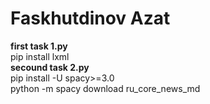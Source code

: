 # Faskhutdinov Azat
**first task 1.py**    
pip install lxml  
**secound task 2.py**    
pip install -U spacy>=3.0  
python -m spacy download ru_core_news_md
